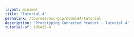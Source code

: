```yaml
---
layout: minimal
title: "Tutorial 4"
permalink: /courses/msc-pcp/module4/tutorial
description: "Prototyping Connected Product - Tutorial 4"
tutorial-of: id5415-4
---
```



